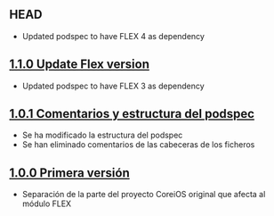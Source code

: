 ## HEAD

- Updated podspec to have FLEX 4 as dependency

## [1.1.0 Update Flex version](https://github.com/SDOSLabs/SDOSFLEX/tree/v1.1.0)

- Updated podspec to have FLEX 3 as dependency

## [1.0.1 Comentarios y estructura del podspec](https://github.com/SDOSLabs/SDOSFLEX/tree/v1.0.1)

- Se ha modificado la estructura del podspec
- Se han eliminado comentarios de las cabeceras de los ficheros

## [1.0.0 Primera versión](https://github.com/SDOSLabs/SDOSFLEX/tree/v1.0.0)

- Separación de la parte del proyecto CoreiOS original que afecta al módulo FLEX
